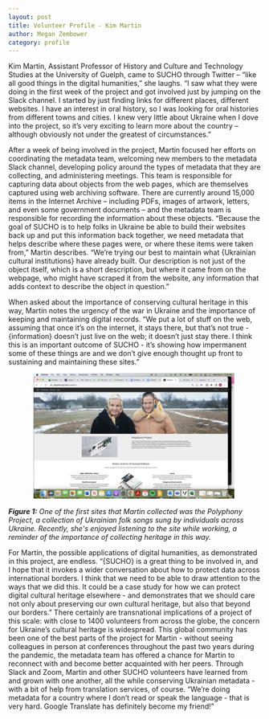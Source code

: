 ```yaml
---
layout: post
title: Volunteer Profile - Kim Martin
author: Megan Zembower
category: profile
---
```

Kim Martin, Assistant Professor of History and Culture and Technology Studies at the University of Guelph, came to SUCHO through Twitter – “like all good things in the digital humanities,” she laughs. “I saw what they were doing in the first week of the project and got involved just by jumping on the Slack channel. I started by just finding links for different places, different websites. I have an interest in oral history, so I was looking for oral histories from different towns and cities. I knew very little about Ukraine when I dove into the project, so it’s very exciting to learn more about the country – although obviously not under the greatest of circumstances.”

After a week of being involved in the project, Martin focused her efforts on coordinating the metadata team, welcoming new members to the metadata Slack channel, developing policy around the types of metadata that they are collecting, and administering meetings. This team is responsible for capturing data about objects from the web pages, which are themselves captured using web archiving software. There are currently around 15,000 items in the Internet Archive – including PDFs, images of artwork, letters, and even some government documents – and the metadata team is responsible for recording the information about these objects. “Because the goal of SUCHO is to help folks in Ukraine be able to build their websites back up and put this information back together, we need metadata that helps describe where these pages were, or where these items were taken from,” Martin describes. “We’re trying our best to maintain what {Ukrainian cultural institutions} have already built. Our description is not just of the object itself, which is a short description, but where it came from on the webpage, who might have scraped it from the website, any information that adds context to describe the object in question.”

When asked about the importance of conserving cultural heritage in this way, Martin notes the urgency of the war in Ukraine and the importance of keeping and maintaining digital records. “We put a lot of stuff on the web, assuming that once it’s on the internet, it stays there, but that’s not true - {information} doesn’t just live on the web; it doesn’t just stay there. I think this is an important outcome of SUCHO - it’s showing how impermanent some of these things are and we don’t give enough thought up front to sustaining and maintaining these sites.” 

<img src="/assets/images/Polyphony_Project_Image.png" width="400px" style="float: center;padding-left:50px" alt="Screengrab image of the Polyphony Project website" title="Image Courtesy of the Polyphony Project">

***Figure 1:** One of the first sites that Martin collected was the Polyphony Project, a collection of Ukrainian folk songs sung by individuals across Ukraine. Recently, she's enjoyed listening to the site while working, a reminder of the importance of collecting heritage in this way.*


For Martin, the possible applications of digital humanities, as demonstrated in this project, are endless. “{SUCHO} is a great thing to be involved in, and I hope that it invokes a wider conversation about how to protect data across international borders. I think that we need to be able to draw attention to the ways that we did this. It could be a case study for how we can protect digital cultural heritage elsewhere - and demonstrates that we should care not only about preserving our own cultural heritage, but also that beyond our borders.” There certainly are transnational implications of a project of this scale: with close to 1400 volunteers from across the globe, the concern for Ukraine’s cultural heritage is widespread. This global community has been one of the best parts of the project for Martin - without seeing colleagues in person at conferences throughout the past two years during the pandemic, the metadata team has offered a chance for Martin to reconnect with and become better acquainted with her peers. Through Slack and Zoom, Martin and other SUCHO volunteers have learned from and grown with one another, all the while conserving Ukrainian metadata - with a bit of help from translation services, of course. “We’re doing metadata for a country where I don’t read or speak the language - that is very hard. Google Translate has definitely become my friend!” 
